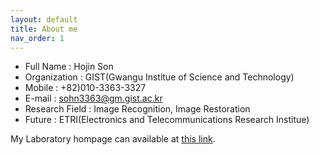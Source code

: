 ```yaml
---
layout: default
title: About me
nav_order: 1
---
```



- Full Name      : Hojin Son  
- Organization   : GIST(Gwangu Institue of Science and Technology)  
- Mobile         : +82)010-3363-3327  
- E-mail         : sohn3363@gm.gist.ac.kr  
- Research Field : Image Recognition, Image Restoration  
- Future         : ETRI(Electronics and Telecommunications Research Institue)  

My Laboratory hompage can available at [this link](https://nsl.gist.ac.kr).
